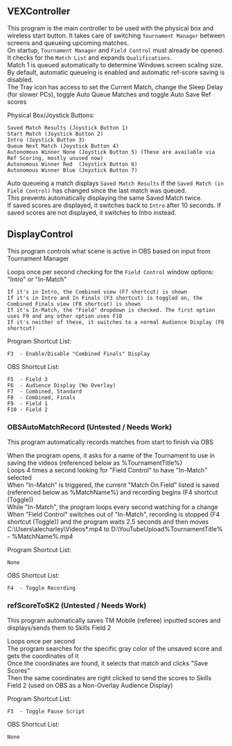 ## VEXController
  This program is the main controller to be used with the physical box and wireless start button. It takes care of switching `Tournament Manager` between screens and queueing upcoming matches.  
  On startup, `Tournament Manager` and `Field Control` must already be opened. It checks for the `Match List` and expands `Qualifications`.  
  Match 1 is queued automatically to determine Windows screen scaling size.  
  By default, automatic queueing is enabled and automatic ref-score saving is disabled.  
  The Tray icon has access to set the Current Match, change the Sleep Delay (for slower PCs), toggle Auto Queue Matches and toggle Auto Save Ref scores  

  Physical Box/Joystick Buttons:
  ```
  Saved Match Results (Joystick Button 1)
  Start Match (Joystick Button 2)
  Intro (Joystick Button 3)
  Queue Next Match (Joystick Button 4)
  Autonomous Winner None (Joystick Button 5) (These are available via Ref Scoring, mostly unused now)
  Autonomous Winner Red  (Joystick Button 6)
  Autonomous Winner Blue (Joystick Button 7)
  ```

  Auto queueing a match displays `Saved Match Results` if the `Saved Match (in Field Control)` has changed since the last match was queued.  
  This prevents automatically displaying the same Saved Match twice.  
  If saved scores are displayed, it switches back to `Intro` after 10 seconds. If saved scores are not displayed, it switches to Intro instead.  

## DisplayControl
  This program controls what scene is active in OBS based on input from Tournament Manager  

  Loops once per second checking for the `Field Control` window options: "Intro" or "In-Match"
  ```
  If it's in Intro, the Combined view (F7 shortcut) is shown
  If it's in Intro and In Finals (F3 shortcut) is toggled on, the Combined Finals view (F8 shortcut) is shown
  If it's In-Match, the "Field" dropdown is checked. The first option uses F9 and any other option uses F10
  If it's neither of these, it switches to a normal Audience Display (F6 shortcut)
  ```

  Program Shortcut List:
  ```
  F3  - Enable/Disable "Combined Finals" Display
  ```

  OBS Shortcut List:
  ```
  F5  - Field 3
  F6  - Audience Display (No Overlay)
  F7  - Combined, Standard
  F8  - Combined, Finals
  F9  - Field 1
  F10 - Field 2
  ```

### OBSAutoMatchRecord (Untested / Needs Work)
  This program automatically records matches from start to finish via OBS

  When the program opens, it asks for a name of the Tournament to use in saving the videos (referenced below as %TournamentTitle%)  
  Loops 4 times a second looking for "Field Control" to have "In-Match" selected  
  When "In-Match" is triggered, the current "Match On Field" listed is saved (referenced below as %MatchName%) and recording begins (F4 shortcut (Toggle))  
  While "In-Match", the program loops every second watching for a change  
  When "Field Control" switches out of "In-Match", recording is stopped (F4 shortcut (Toggle)) and the program waits 2.5 seconds and then moves C:\Users\alecharley\Videos\*.mp4 to D:\YouTubeUpload\%TournamentTitle% - %MatchName%.mp4  

  Program Shortcut List:
  ```
  None
  ```

  OBS Shortcut List:
  ```
  F4  - Toggle Recording
  ```

### refScoreToSK2 (Untested / Needs Work)
  This program automatically saves TM Mobile (referee) inputted scores and displays/sends them to Skills Field 2  

  Loops once per second  
  The program searches for the specific gray color of the unsaved score and gets the coordinates of it  
  Once the coordinates are found, it selects that match and clicks "Save Scores"  
  Then the same coordinates are right clicked to send the scores to Skills Field 2 (used on OBS as a Non-Overlay Audience Display)  

  Program Shortcut List:
  ```
  F3  - Toggle Pause Script
  ```

  OBS Shortcut List:
  ```
  None
  ```
